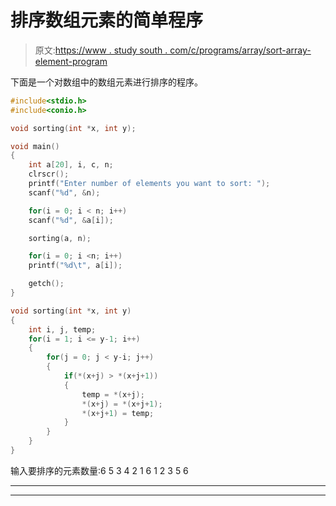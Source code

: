 # 排序数组元素的简单程序

> 原文:[https://www . study south . com/c/programs/array/sort-array-element-program](https://www.studytonight.com/c/programs/array/sort-array-element-program)

下面是一个对数组中的数组元素进行排序的程序。

```cpp
#include<stdio.h>
#include<conio.h>

void sorting(int *x, int y);

void main()
{
    int a[20], i, c, n;
    clrscr();
    printf("Enter number of elements you want to sort: ");
    scanf("%d", &n);

    for(i = 0; i < n; i++)
    scanf("%d", &a[i]);

    sorting(a, n);

    for(i = 0; i <n; i++)
    printf("%d\t", a[i]);

    getch();
}

void sorting(int *x, int y)
{
    int i, j, temp;
    for(i = 1; i <= y-1; i++)
    {
        for(j = 0; j < y-i; j++)
        {
            if(*(x+j) > *(x+j+1))
            {
                temp = *(x+j);
                *(x+j) = *(x+j+1);
                *(x+j+1) = temp;
            }
        }
    }
}
```

输入要排序的元素数量:6 5 3 4 2 1 6 1 2 3 5 6

* * *

* * *
